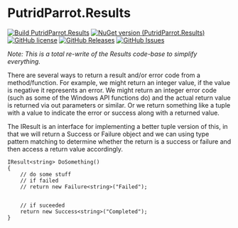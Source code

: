 # PutridParrot.Results

[![Build PutridParrot.Results](https://github.com/putridparrot/PutridParrot.Results/actions/workflows/build.yml/badge.svg)](https://github.com/putridparrot/PutridParrot.Results/actions/workflows/dotnet-core.yml)
[![NuGet version (PutridParrot.Results)](https://img.shields.io/nuget/v/PutridParrot.Results.svg?style=flat-square)](https://www.nuget.org/packages/PutridParrot.Results/)
[![GitHub license](https://img.shields.io/badge/license-MIT-blue.svg)](https://github.com/putridparrot/PutridParrot.Results/blob/master/LICENSE.md)
[![GitHub Releases](https://img.shields.io/github/release/putridparrot/PutridParrot.Results.svg)](https://github.com/putridparrot/PutridParrot.Results/releases)
[![GitHub Issues](https://img.shields.io/github/issues/putridparrot/PutridParrot.Results.svg)](https://github.com/putridparrot/PutridParrot.Results/issues)

_Note: This is a total re-write of the Results code-base to simplify everything._

There are several ways to return a result and/or error code from a method/function. For example, we might return an 
integer value, if the value is negative it represents an error. We might return an integer error code (such as some
of the Windows API functions do) and the actual return value is returned via out parameters or similar. 
Or we return something like a tuple with a value to indicate the error or success along with a returned value.

The IResult is an interface for implementing a better tuple version of this, in that we will return a Success or
Failure object and we can using type pattern matching to determine whether the return is a success or failure and
then access a return value accordingly.

```
IResult<string> DoSomething()
{
    // do some stuff
    // if failed
    // return new Failure<string>("Failed");


    // if suceeded
    return new Success<string>("Completed");
}
```